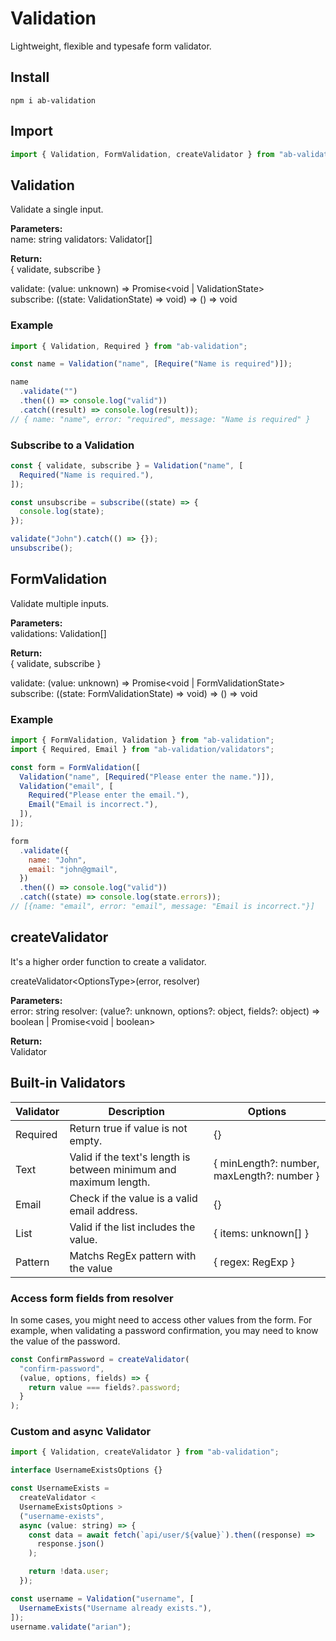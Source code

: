 # Validation

Lightweight, flexible and typesafe form validator.

## Install

```
npm i ab-validation
```

## Import

```javascript
import { Validation, FormValidation, createValidator } from "ab-validation";
```

## Validation

Validate a single input.

**Parameters:**  
name: string
validators: Validator[]

**Return:**  
{ validate, subscribe }

validate: (value: unknown) => Promise<void | ValidationState>  
subscribe: ((state: ValidationState) => void) => () => void

### Example

```javascript
import { Validation, Required } from "ab-validation";

const name = Validation("name", [Require("Name is required")]);

name
  .validate("")
  .then(() => console.log("valid"))
  .catch((result) => console.log(result));
// { name: "name", error: "required", message: "Name is required" }
```

### Subscribe to a Validation

```javascript
const { validate, subscribe } = Validation("name", [
  Required("Name is required."),
]);

const unsubscribe = subscribe((state) => {
  console.log(state);
});

validate("John").catch(() => {});
unsubscribe();
```

## FormValidation

Validate multiple inputs.

**Parameters:**  
validations: Validation[]

**Return:**  
{ validate, subscribe }

validate: (value: unknown) => Promise<void | FormValidationState>  
subscribe: ((state: FormValidationState) => void) => () => void

### Example

```javascript
import { FormValidation, Validation } from "ab-validation";
import { Required, Email } from "ab-validation/validators";

const form = FormValidation([
  Validation("name", [Required("Please enter the name.")]),
  Validation("email", [
    Required("Please enter the email."),
    Email("Email is incorrect."),
  ]),
]);

form
  .validate({
    name: "John",
    email: "john@gmail",
  })
  .then(() => console.log("valid"))
  .catch((state) => console.log(state.errors));
// [{name: "email", error: "email", message: "Email is incorrect."}]
```

## createValidator

It's a higher order function to create a validator.

createValidator\<OptionsType\>(error, resolver)

**Parameters:**  
error: string
resolver: (value?: unknown, options?: object, fields?: object) => boolean | Promise<void | boolean>

**Return:**  
Validator

## Built-in Validators

| Validator | Description                                                       | Options                                    |
| --------- | ----------------------------------------------------------------- | ------------------------------------------ |
| Required  | Return true if value is not empty.                                | {}                                         |
| Text      | Valid if the text's length is between minimum and maximum length. | { minLength?: number, maxLength?: number } |
| Email     | Check if the value is a valid email address.                      | {}                                         |
| List      | Valid if the list includes the value.                             | { items: unknown[] }                       |
| Pattern   | Matchs RegEx pattern with the value                               | { regex: RegExp }                          |

### Access form fields from resolver

In some cases, you might need to access other values from the form. For example, when validating a password confirmation, you may need to know the value of the password.

```javascript
const ConfirmPassword = createValidator(
  "confirm-password",
  (value, options, fields) => {
    return value === fields?.password;
  }
);
```

### Custom and async Validator

```javascript
import { Validation, createValidator } from "ab-validation";

interface UsernameExistsOptions {}

const UsernameExists =
  createValidator <
  UsernameExistsOptions >
  ("username-exists",
  async (value: string) => {
    const data = await fetch(`api/user/${value}`).then((response) =>
      response.json()
    );

    return !data.user;
  });

const username = Validation("username", [
  UsernameExists("Username already exists."),
]);
username.validate("arian");
```
